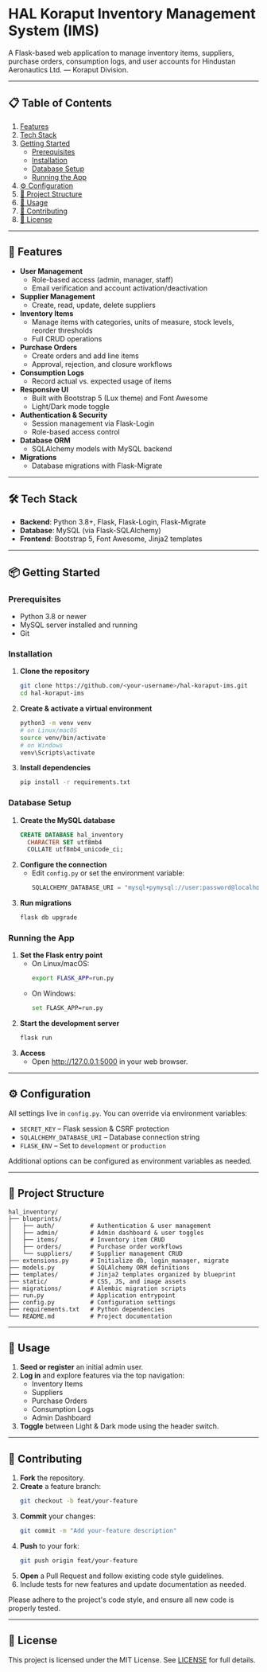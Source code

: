 # HAL Koraput Inventory Management System (IMS)

A Flask-based web application to manage inventory items, suppliers, purchase orders, consumption logs, and user accounts for Hindustan Aeronautics Ltd. — Koraput Division.

---

## 📋 Table of Contents

1. [Features](#-features)  
2. [Tech Stack](#-tech-stack)  
3. [Getting Started](#-getting-started)  
   - [Prerequisites](#prerequisites)  
   - [Installation](#installation)  
   - [Database Setup](#database-setup)  
   - [Running the App](#running-the-app)  
4. [⚙️ Configuration](#-configuration)  
5. [📂 Project Structure](#-project-structure)  
6. [📖 Usage](#-usage)  
7. [🤝 Contributing](#-contributing)  
8. [📝 License](#-license)

---

## 🚀 Features

- **User Management**  
  - Role-based access (admin, manager, staff)  
  - Email verification and account activation/deactivation  
- **Supplier Management**  
  - Create, read, update, delete suppliers  
- **Inventory Items**  
  - Manage items with categories, units of measure, stock levels, reorder thresholds  
  - Full CRUD operations  
- **Purchase Orders**  
  - Create orders and add line items  
  - Approval, rejection, and closure workflows  
- **Consumption Logs**  
  - Record actual vs. expected usage of items  
- **Responsive UI**  
  - Built with Bootstrap 5 (Lux theme) and Font Awesome  
  - Light/Dark mode toggle  
- **Authentication & Security**  
  - Session management via Flask-Login  
  - Role-based access control  
- **Database ORM**  
  - SQLAlchemy models with MySQL backend  
- **Migrations**  
  - Database migrations with Flask-Migrate

---

## 🛠 Tech Stack

- **Backend**: Python 3.8+, Flask, Flask-Login, Flask-Migrate  
- **Database**: MySQL (via Flask-SQLAlchemy)  
- **Frontend**: Bootstrap 5, Font Awesome, Jinja2 templates

---

## 📦 Getting Started

### Prerequisites

- Python 3.8 or newer  
- MySQL server installed and running  
- Git  

### Installation

1. **Clone the repository**
   ```bash
   git clone https://github.com/<your-username>/hal-koraput-ims.git
   cd hal-koraput-ims
   ```
2. **Create & activate a virtual environment**
   ```bash
   python3 -m venv venv
   # on Linux/macOS
   source venv/bin/activate
   # on Windows
   venv\Scripts\activate
   ```
3. **Install dependencies**
   ```bash
   pip install -r requirements.txt
   ```

### Database Setup

1. **Create the MySQL database**
   ```sql
   CREATE DATABASE hal_inventory
     CHARACTER SET utf8mb4
     COLLATE utf8mb4_unicode_ci;
   ```
2. **Configure the connection**
   - Edit `config.py` or set the environment variable:
     ```python
     SQLALCHEMY_DATABASE_URI = "mysql+pymysql://user:password@localhost/hal_inventory"
     ```
3. **Run migrations**
   ```bash
   flask db upgrade
   ```

### Running the App

1. **Set the Flask entry point**
   - On Linux/macOS:
     ```bash
     export FLASK_APP=run.py
     ```
   - On Windows:
     ```bash
     set FLASK_APP=run.py
     ```
2. **Start the development server**
   ```bash
   flask run
   ```
3. **Access**
   - Open http://127.0.0.1:5000 in your web browser.

---

## ⚙️ Configuration

All settings live in `config.py`. You can override via environment variables:

- `SECRET_KEY` – Flask session & CSRF protection  
- `SQLALCHEMY_DATABASE_URI` – Database connection string  
- `FLASK_ENV` – Set to `development` or `production`

Additional options can be configured as environment variables as needed.

---

## 📂 Project Structure

```
hal_inventory/
├── blueprints/
│   ├── auth/          # Authentication & user management
│   ├── admin/         # Admin dashboard & user toggles
│   ├── items/         # Inventory item CRUD
│   ├── orders/        # Purchase order workflows
│   └── suppliers/     # Supplier management CRUD
├── extensions.py      # Initialize db, login_manager, migrate
├── models.py          # SQLAlchemy ORM definitions
├── templates/         # Jinja2 templates organized by blueprint
├── static/            # CSS, JS, and image assets
├── migrations/        # Alembic migration scripts
├── run.py             # Application entrypoint
├── config.py          # Configuration settings
├── requirements.txt   # Python dependencies
└── README.md          # Project documentation
```

---

## 📖 Usage

1. **Seed or register** an initial admin user.  
2. **Log in** and explore features via the top navigation:  
   - Inventory Items  
   - Suppliers  
   - Purchase Orders  
   - Consumption Logs  
   - Admin Dashboard  
3. **Toggle** between Light & Dark mode using the header switch.

---

## 🤝 Contributing

1. **Fork** the repository.  
2. **Create** a feature branch:
   ```bash
   git checkout -b feat/your-feature
   ```
3. **Commit** your changes:
   ```bash
   git commit -m "Add your-feature description"
   ```
4. **Push** to your fork:
   ```bash
   git push origin feat/your-feature
   ```
5. **Open** a Pull Request and follow existing code style guidelines.  
6. Include tests for new features and update documentation as needed.

Please adhere to the project's code style, and ensure all new code is properly tested.

---

## 📝 License

This project is licensed under the MIT License. See [LICENSE](LICENSE) for full details.
